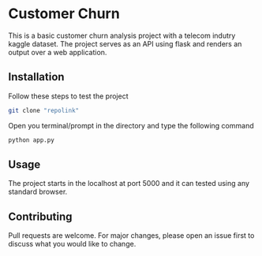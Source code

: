 # Customer Churn

This is a basic customer churn analysis project with a telecom indutry kaggle dataset. The project serves as an API using flask and renders an output over a web application.

## Installation

Follow these steps to test the project

```bash
git clone "repolink"
```
Open you terminal/prompt in the directory and type the following command

```bash
python app.py
```

## Usage

The project starts in the localhost at port 5000 and it can tested using any standard browser.

## Contributing
Pull requests are welcome. For major changes, please open an issue first to discuss what you would like to change.


